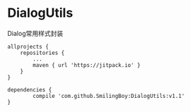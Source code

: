 # DialogUtils
Dialog常用样式封装

	allprojects {
		repositories {
			...
			maven { url 'https://jitpack.io' }
		}
	}
  
  	dependencies {
	        compile 'com.github.SmilingBoy:DialogUtils:v1.1'
	}
